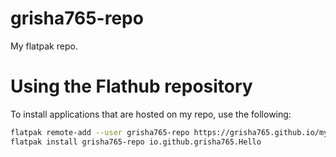 # grisha765-repo
My flatpak repo.

# Using the Flathub repository
To install applications that are hosted on my repo, use the following:
```bash
flatpak remote-add --user grisha765-repo https://grisha765.github.io/my_flatpak_repo/grisha765.flatpakrepo
flatpak install grisha765-repo io.github.grisha765.Hello 
```
